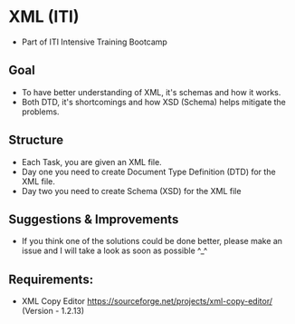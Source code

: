 # XML (ITI)
- Part of ITI Intensive Training Bootcamp

## Goal
- To have better understanding of XML, it's schemas and how it works.
- Both DTD, it's shortcomings and how XSD (Schema) helps mitigate the problems.

## Structure
- Each Task, you are given an XML file.
- Day one you need to create Document Type Definition (DTD) for the XML file.
- Day two you need to create Schema (XSD) for the XML file

## Suggestions & Improvements
- If you think one of the solutions could be done better, please make an issue and I will take a look as soon as possible ^_^

## Requirements:
- XML Copy Editor
https://sourceforge.net/projects/xml-copy-editor/
(Version - 1.2.13)